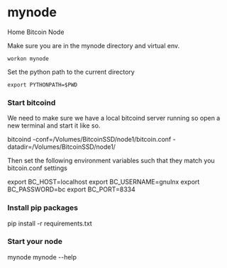 # mynode
Home Bitcoin Node

Make sure you are in the mynode directory and virtual env.

```
workon mynode
```

Set the python path to the current directory

```
export PYTHONPATH=$PWD
```

### Start bitcoind

We need to make sure we have a local bitcoind server running so open a new terminal and start it like so.

bitcoind -conf=/Volumes/BitcoinSSD/node1/bitcoin.conf -datadir=/Volumes/BitcoinSSD/node1/

Then set the following environment variables such that they match you bitcoin.conf settings

export BC_HOST=localhost
export BC_USERNAME=gnulnx
export BC_PASSWORD=bc
export BC_PORT=8334

### Install pip packages

pip install -r requirements.txt

### Start your node

mynode
mynode --help